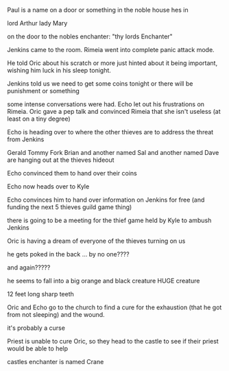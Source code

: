 Paul is a name on a door or something in the noble house hes in

lord Arthur lady Mary

on the door to the nobles enchanter: "thy lords Enchanter"

Jenkins came to the room. Rimeia went into complete panic attack mode.

He told Oric about his scratch or more just hinted about it being important, wishing him luck in his sleep tonight.

Jenkins told us we need to get some coins tonight or there will be punishment or something

some intense conversations were had. Echo let out his frustrations on Rimeia. Oric gave a pep talk and convinced Rimeia that she isn't useless (at least on a tiny degree)

Echo is heading over to where the other thieves are to address the threat from Jenkins

Gerald Tommy Fork Brian and another named Sal and another named Dave are hanging out at the thieves hideout 

Echo convinced them to hand over their coins

Echo now heads over to Kyle

Echo convinces him to hand over information on Jenkins for free (and funding the next 5 thieves guild game thing)

there is going to be a meeting for the thief game held by Kyle to ambush Jenkins

Oric is having a dream of everyone of the thieves turning on us

he gets poked in the back ... by no one????

and again?????

he seems to fall into a big orange and black creature HUGE creature

12 feet long sharp teeth

Oric and Echo go to the church to find a cure for the exhaustion (that he got from not sleeping) and the wound. 

it's probably a curse

Priest is unable to cure Oric, so they head to the castle to see if their priest would be able to help

castles enchanter is named Crane